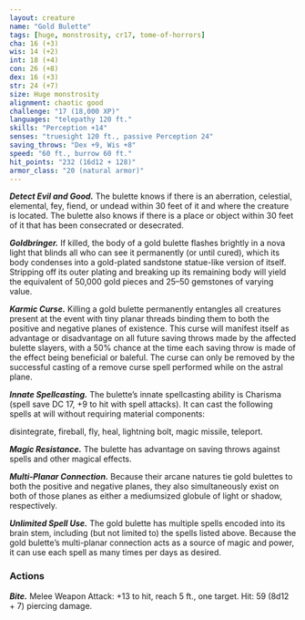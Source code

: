 ```yaml
---
layout: creature
name: "Gold Bulette"
tags: [huge, monstrosity, cr17, tome-of-horrors]
cha: 16 (+3)
wis: 14 (+2)
int: 18 (+4)
con: 26 (+8)
dex: 16 (+3)
str: 24 (+7)
size: Huge monstrosity
alignment: chaotic good
challenge: "17 (18,000 XP)"
languages: "telepathy 120 ft."
skills: "Perception +14"
senses: "truesight 120 ft., passive Perception 24"
saving_throws: "Dex +9, Wis +8"
speed: "60 ft., burrow 60 ft."
hit_points: "232 (16d12 + 128)"
armor_class: "20 (natural armor)"
---
```


***Detect Evil and Good.*** The bulette knows if there is an aberration, celestial, elemental, fey, fiend, or undead within 30 feet of it and where the creature is located. The bulette also knows if there is a place or object within 30 feet of it that has been consecrated or desecrated.

***Goldbringer.*** If killed, the body of a gold bulette flashes brightly in a nova light that blinds all who can see it permanently (or until cured), which its body condenses into a gold-plated sandstone statue-like version of itself. Stripping off its outer plating and breaking up its remaining body
will yield the equivalent of 50,000 gold pieces and 25–50 gemstones of varying value.

***Karmic Curse.*** Killing a gold bulette permanently entangles all creatures present at the event with tiny planar threads binding them to both the positive and negative planes of existence. This curse will manifest itself as advantage or disadvantage on all future saving throws made by the affected bulette slayers, with a 50% chance at the time each saving throw is made of the effect being beneficial or baleful.
The curse can only be removed by the
successful casting of a remove curse spell
performed while on the astral plane.

***Innate Spellcasting.*** The bulette’s innate
spellcasting ability is Charisma (spell save DC
17, +9 to hit with spell attacks). It can cast the
following spells at will without requiring material
components: 

disintegrate, fireball, fly, heal, lightning bolt, magic missile, teleport.

***Magic Resistance.*** The bulette has advantage on saving throws against spells and other magical effects.

***Multi-Planar Connection.*** Because their arcane natures tie gold bulettes to both the positive and negative planes, they also simultaneously exist on both of those planes as either a mediumsized globule of light or shadow, respectively.

***Unlimited Spell Use.*** The gold bulette has multiple spells encoded into its brain stem, including (but not limited to) the spells listed above. Because the gold bulette’s multi-planar connection acts as a source of magic and power, it can use each spell as many times per days as desired.

### Actions

***Bite.*** Melee Weapon Attack: +13 to hit, reach 5 ft., one target. Hit: 59 (8d12 + 7) piercing damage.
